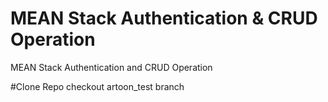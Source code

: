 # MEAN Stack Authentication & CRUD Operation
MEAN Stack Authentication and CRUD Operation

#Clone Repo
checkout artoon_test branch
